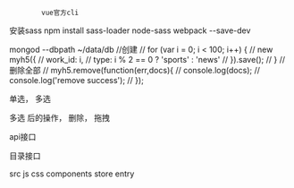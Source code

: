 			vue官方cli
安装sass npm install sass-loader node-sass webpack --save-dev

mongod --dbpath ~/data/db
//创建
// for (var i = 0; i < 100; i++) {
// 	new myh5({
// 		work_id: i,
// 		type: i % 2 == 0 ? 'sports' : 'news'
// 	}).save();
// }
//删除全部
// myh5.remove(function(err,docs){
//      console.log(docs);
//      console.log('remove success');
// });


单选，  多选

多选 后的操作，  删除， 拖拽


api接口


目录接口

src
	js
	css
	components
	store
	entry
